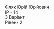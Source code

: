 Фляк Юрій Юрійович                                                                                                            
IP - 14                                                                                                             
3 Варіант                                                                                                            
Рівень 2
